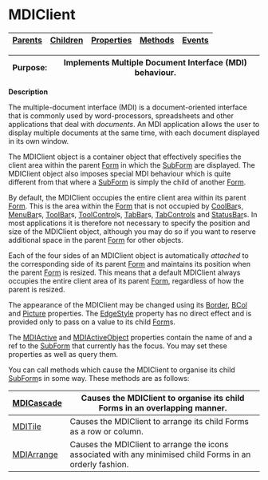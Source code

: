




<h1 class="heading"><span class="name">MDIClient</span></h1>

| [Parents](../ParentLists/MDIClient.htm) | [Children](../ChildLists/MDIClient.htm) | [Properties](../PropLists/MDIClient.htm) | [Methods](../MethodLists/MDIClient.htm) | [Events](../EventLists/MDIClient.htm) |
| --- | --- | --- | --- | ---  |


| Purpose: | Implements Multiple Document Interface (MDI) behaviour. |
| --- | ---  |


**Description**


The multiple-document interface (MDI) is a document-oriented interface that is commonly used by word-processors, spreadsheets and other applications that deal with *documents*. An MDI application allows the user to display multiple documents at the same time, with each document displayed in its own window.



The MDIClient object is a container object that effectively specifies the client area within the parent [Form](form.md) in which the [SubForm](subform.md) are displayed. The MDIClient object also imposes special MDI behaviour which is quite different from that where a [SubForm](subform.md) is simply the child of another [Form](form.md).


By default, the MDIClient occupies the entire client area within its parent [Form](form.md). This is the area within the [Form](form.md) that is not occupied by [CoolBar](coolbar.md)s, [MenuBar](MenuBar.htm)s, [ToolBar](toolbar.md)s, [ToolControl](ToolControl.htm)s, [TabBar](tabbar.md)s, [TabControls](tabcontrol.md) and [StatusBar](StatusBar.htm)s. In most applications it is therefore not necessary to specify the position and size of the MDIClient object, although you may do so if you want to reserve additional space in the parent [Form](form.md) for other objects.


Each of the four sides of an MDIClient object is automatically *attached* to the corresponding side of its parent [Form](form.md) and maintains its position when the parent [Form](form.md) is resized. This means that a default MDIClient always occupies the entire client area of its parent [Form](form.md), regardless of how the parent is resized.


The appearance of the MDIClient may be changed using its [Border](./border.md), [BCol](./bcol.md) and [Picture](./picture.md) properties. The [EdgeStyle](./edgestyle.md) property has no direct effect and is provided only to pass on a value to its child [Form](form.md)s.


The [MDIActive](./mdiactive.md) and [MDIActiveObject](./mdiactiveobject.md) properties contain the name of and a ref to the [SubForm](subform.md) that currently has the focus. You may set these properties as well as query them.


You can call methods which cause the MDIClient to organise its child [SubForm](subform.md)s in some way. These methods are as follows:


| [MDICascade](./mdicascade.md) | Causes the MDIClient to organise its child Forms in an overlapping manner. |
| --- | ---  |
| [MDITile](./mditile.md) | Causes the MDIClient to arrange its child Forms as a row or column. |
| [MDIArrange](./mdiarrange.md) | Causes the MDIClient to arrange the icons associated with any minimised child Forms in an orderly fashion. |


